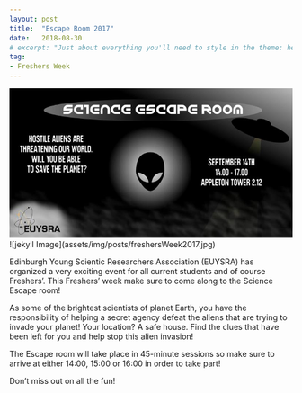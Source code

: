 ```yaml
---
layout: post
title:  "Escape Room 2017"
date:   2018-08-30
# excerpt: "Just about everything you'll need to style in the theme: headings, paragraphs, blockquotes, tables, code blocks, and more."
tag:
- Freshers Week
---
```


<img src="/assets/img/posts/freshersWeek2017.jpg" style="float: center; margin-right: 10px;" />
![jekyll Image](assets/img/posts/freshersWeek2017.jpg)


Edinburgh Young Scientic Researchers Association (EUYSRA) has organized a very exciting event for all current students and of course Freshers’. This Freshers’ week make sure to come along to the Science Escape room!

As some of the brightest scientists of planet Earth, you have the responsibility of helping a secret agency defeat the aliens that are trying to invade your planet! Your location? A safe house. Find the clues that have been left for you and help stop this alien invasion!

The Escape room will take place in 45-minute sessions so make sure to arrive at either 14:00, 15:00 or 16:00 in order to take part!

Don’t miss out on all the fun!
